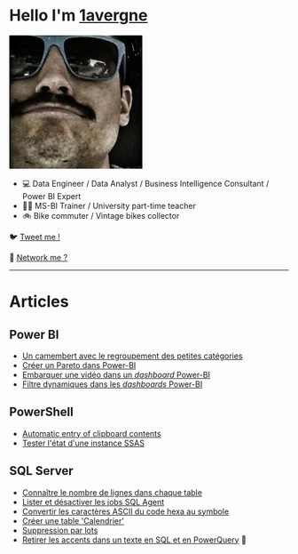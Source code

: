 # Hello I'm [1avergne](https://github.com/1avergne) 

![image](./Images/avatar-1avergne.jpg)

- 💻 Data Engineer / Data Analyst / Business Intelligence Consultant / Power BI Expert
- 👨‍🏫 MS-BI Trainer / University part-time teacher 
- 🚲 Bike commuter / Vintage bikes collector 

🐦 [Tweet me !](https://twitter.com/1avergne)

🤝 [Network me ?](https://www.linkedin.com/in/amaurylavergne/)

---

# Articles

## Power BI

- [Un camembert avec le regroupement des petites catégories](./Articles/Camembert-avec-regroupement.html)
- [Créer un Pareto dans Power-BI](./Articles/Cr%C3%A9er-un-Pareto.html)
- [Embarquer une vidéo dans un _dashboard_ Power-BI](./Articles/Embarquer-une-vid%C3%A9o-dans-un-Dashboard-Power-BI.html)
- [Filtre dynamiques dans les _dashboards_ Power-BI](./Articles/Dynamic-filter-in-dashboard.html)

## PowerShell

- [Automatic entry of clipboard contents](./Articles/Clipboard-automatic-entry.html)
- [Tester l'état d'une instance SSAS](./Articles/tester-instance-ssas.html)

## SQL Server

- [Connaître le nombre de lignes dans chaque table](./Articles/compter-nombre-lignes.html)
- [Lister et désactiver les jobs SQL Agent](./Articles/Lister-desactiver-jobs-sqlAgent.html)
- [Convertir les caractères ASCII du code hexa au symbole](./Articles/convertir-code-hexa-sql.html)
- [Créer une table 'Calendrier'](./Articles/creer-calendrier-sql.html)
- [Suppression par lots](./Articles/suppression-lot.html)
- [Retirer les accents dans un texte en SQL et en PowerQuery](./Articles/supprimer-accents.md)
🦥